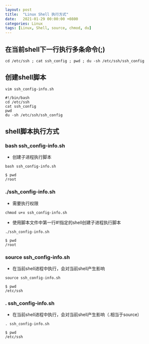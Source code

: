 ```yaml
---
layout: post
title:  "Linux Shell 执行方式"
date:   2021-01-29 00:00:00 +0800
categories: Linux
tags: [Linux, Shell, source, chmod, du]
---
```


## 在当前shell下一行执行多条命令(;)
```shell
cd /etc/ssh ; cat ssh_config ; pwd ; du -sh /etc/ssh/ssh_config
```

## 创建shell脚本
```shell
vim ssh_config-info.sh
```
```
#!/bin/bash
cd /etc/ssh
cat ssh_config
pwd
du -sh /etc/ssh/ssh_config
```

## shell脚本执行方式
### bash ssh_config-info.sh
* 创建子进程执行脚本
```shell
bash ssh_config-info.sh
```
```
$ pwd
/root
```

### ./ssh_config-info.sh
* 需要执行权限
```shell
chmod u+x ssh_config-info.sh
```
* 使用脚本文件中第一行#!指定的shell创建子进程执行脚本
```shell
./ssh_config-info.sh
```
```
$ pwd
/root
```

### source ssh_config-info.sh
* 在当前shell进程中执行，会对当前shell产生影响
```shell
source ssh_config-info.sh
```
```
$ pwd
/etc/ssh
```

### . ssh_config-info.sh
* 在当前shell进程中执行，会对当前shell产生影响（.相当于source）
```shell
. ssh_config-info.sh
```
```
$ pwd
/etc/ssh
```
